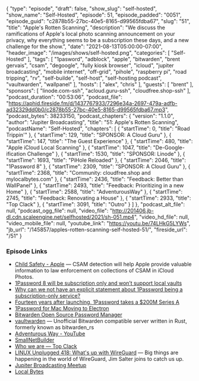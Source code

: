 {
  "type": "episode",
  "draft": false,
  "show_slug": "self-hosted",
  "show_name": "Self-Hosted",
  "episode": 51,
  "episode_padded": "0051",
  "episode_guid": "c2878b55-27bc-40e5-8165-d99565fdba67",
  "slug": "51",
  "title": "Apple's Rotten Scanning",
  "description": "We discuss the ramifications of Apple's local photo scanning announcement on your privacy, why everything seems to be a subscription these days, and a new challenge for the show.",
  "date": "2021-08-13T05:00:00-07:00",
  "header_image": "/images/shows/self-hosted.png",
  "categories": [
    "Self-Hosted"
  ],
  "tags": [
    "1pasword",
    "adblock",
    "apple",
    "bitwarden",
    "brent gervais",
    "csam",
    "degoogle",
    "fully kiosk browser",
    "icloud",
    "jupiter broadcasting",
    "mobile internet",
    "off-grid",
    "pihole",
    "raspberry pi",
    "road tripping",
    "rv",
    "self-builde",
    "self-host",
    "self-hosting podcast",
    "vaultwarden",
    "wallpanel"
  ],
  "hosts": [
    "alex",
    "chris"
  ],
  "guests": [
    "brent"
  ],
  "sponsors": [
    "linode.com-ssh",
    "acloud.guru-ssh",
    "cloudfree.shop-ssh"
  ],
  "podcast_duration": "00:53:06",
  "podcast_file": "https://aphid.fireside.fm/d/1437767933/7296e34a-2697-479a-adfb-ad32329dd0b0/c2878b55-27bc-40e5-8165-d99565fdba67.mp3",
  "podcast_bytes": 38233150,
  "podcast_chapters": {
    "version": "1.1.0",
    "author": "Jupiter Broadcasting",
    "title": "51: Apple's Rotten Scanning",
    "podcastName": "Self-Hosted",
    "chapters": [
      {
        "startTime": 0,
        "title": "Road Trippin'"
      },
      {
        "startTime": 129,
        "title": "SPONSOR: A Cloud Guru"
      },
      {
        "startTime": 147,
        "title": "The Guest Experience"
      },
      {
        "startTime": 480,
        "title": "Apple iCloud Local Scanning"
      },
      {
        "startTime": 1047,
        "title": "De-Google-ification Challenge"
      },
      {
        "startTime": 1530,
        "title": "SPONSOR: Linode"
      },
      {
        "startTime": 1693,
        "title": "PiHole Reloaded"
      },
      {
        "startTime": 2046,
        "title": "1Password 8"
      },
      {
        "startTime": 2309,
        "title": "SPONSOR: A Cloud Guru"
      },
      {
        "startTime": 2368,
        "title": "Community: cloudfree.shop and mylocalbytes.com"
      },
      {
        "startTime": 2436,
        "title": "Feedback: Better than WallPanel"
      },
      {
        "startTime": 2493,
        "title": "Feedback: Prioritizing in a new Home"
      },
      {
        "startTime": 2588,
        "title": "AdventurousWay"
      },
      {
        "startTime": 2745,
        "title": "Feedback: Renovating a House"
      },
      {
        "startTime": 2933,
        "title": "Top Clack"
      },
      {
        "startTime": 3091,
        "title": "Outro"
      }
    ]
  },
  "podcast_alt_file": null,
  "podcast_ogg_file": null,
  "video_file": "http://201406.jb-dl.cdn.scaleengine.net/selfhosted/2021/sh-051.mp4",
  "video_hd_file": null,
  "video_mobile_file": null,
  "youtube_link": "https://youtu.be/74LHkG5LYWs",
  "jb_url": "/145857/apples-rotten-scanning-self-hosted-51/",
  "fireside_url": "/51"
}


### Episode Links

  * [Child Safety - Apple](https://www.apple.com/child-safety/ "Child Safety - Apple") — CSAM detection will help Apple provide valuable information to law enforcement on collections of CSAM in iCloud Photos.
  * [1Password 8 will be subscription only and won’t support local vaults](https://news.ycombinator.com/item?id=28145247 "1Password 8 will be subscription only and won’t support local vaults")
  * [Why can we not have an explicit statement about 1Password being a subscription-only service?](https://1password.community/discussion/comment/601917/#Comment_601917 "Why can we not have an explicit statement about 1Password being a subscription-only service?")
  * [Fourteen years after launching, 1Password takes a $200M Series A](https://techcrunch.com/2019/11/14/fourteen-years-after-launching-1password-takes-first-funding-a-200m-series-a/ "Fourteen years after launching, 1Password takes a $200M Series A")
  * [1Password for Mac Moving to Electron](https://news.ycombinator.com/item?id=28143563 "1Password for Mac Moving to Electron")
  * [Bitwarden Open Source Password Manager](https://bitwarden.com/ "Bitwarden Open Source Password Manager")
  * [vaultwarden](https://github.com/dani-garcia/vaultwarden "vaultwarden") — Unofficial Bitwarden compatible server written in Rust, formerly known as bitwarden_rs
  * [Adventurous Way - YouTube](https://www.youtube.com/c/AdventurousWay/videos "Adventurous Way - YouTube")
  * [SmallNetBuilder](https://www.smallnetbuilder.com/ "SmallNetBuilder")
  * [Who we are — Top Clack](https://topclack.com/who-we-are "Who we are — Top Clack")
  * [LINUX Unplugged 418: What's up with WireGuard](https://linuxunplugged.com/418 "LINUX Unplugged 418: What's up with WireGuard") — Big things are happening in the world of WireGuard, Jim Salter joins to catch us up.
  * [Jupiter Broadcasting Meetup](https://www.meetup.com/jupiterbroadcasting/ "Jupiter Broadcasting Meetup")
  * [Local Bytes](https://www.mylocalbytes.com/ "Local Bytes")


